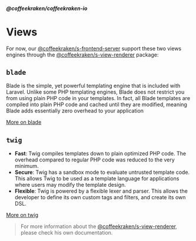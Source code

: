 <!--
/**
 * @name            Views
 * @namespace       doc.routing
 * @type            Markdown
 * @platform        md
 * @status          stable
 * @menu            Documentation / Routing           /doc/routing/views
 *
 * @since           2.0.0
 * @author    Olivier Bossel <olivier.bossel@gmail.com> (https://coffeekraken.io)
 */
-->

<!-- image -->

<!-- header -->
##### @coffeekraken/coffeekraken-io



# Views

For now, our [@coffeekraken/s-frontend-server](/package/@coffeekraken/s-frontend-server/doc/readme) support these two views engines through the [@coffeekraken/s-view-renderer](/package/@coffeekraken/s-view-renderer/doc/readme) package:

## `blade`

Blade is the simple, yet powerful templating engine that is included with Laravel. Unlike some PHP templating engines, Blade does not restrict you from using plain PHP code in your templates. In fact, all Blade templates are compiled into plain PHP code and cached until they are modified, meaning Blade adds essentially zero overhead to your application

[More on blade](https://laravel.com/docs/9.x/blade)

## `twig`

- **Fast**: Twig compiles templates down to plain optimized PHP code. The overhead compared to regular PHP code was reduced to the very minimum.
- **Secure**: Twig has a sandbox mode to evaluate untrusted template code. This allows Twig to be used as a template language for applications where users may modify the template design.
- **Flexible**: Twig is powered by a flexible lexer and parser. This allows the developer to define its own custom tags and filters, and create its own DSL.

[More on twig](https://twig.symfony.com/)

> For more information about the [@coffeekraken/s-view-renderer](/package/@coffeekraken/s-view-renderer/doc/readme), please check his own documentation.

